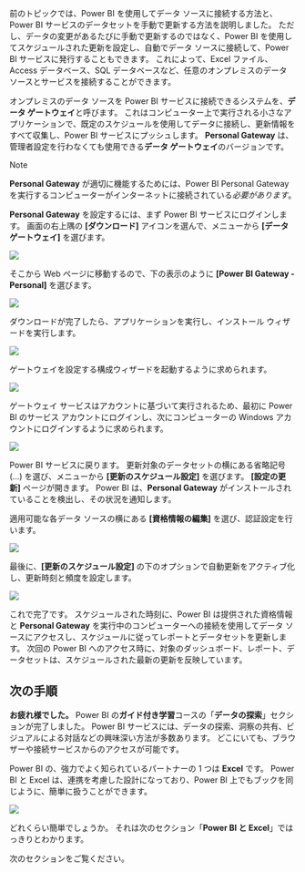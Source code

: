 前のトピックでは、Power BI を使用してデータ ソースに接続する方法と、Power BI サービスのデータセットを手動で更新する方法を説明しました。 ただし、データの変更があるたびに手動で更新するのではなく、Power BI を使用してスケジュールされた更新を設定し、自動でデータ ソースに接続して、Power BI サービスに発行することもできます。 これによって、Excel ファイル、Access データベース、SQL データベースなど、任意のオンプレミスのデータ ソースとサービスを接続することができます。

オンプレミスのデータ ソースを Power BI サービスに接続できるシステムを、**データ ゲートウェイ**と呼びます。 これはコンピューター上で実行される小さなアプリケーションで、既定のスケジュールを使用してデータに接続し、更新情報をすべて収集し、Power BI サービスにプッシュします。 **Personal Gateway** は、管理者設定を行わなくても使用できる**データ ゲートウェイ**のバージョンです。

>[!NOTE]
>**Personal Gateway** が適切に機能するためには、Power BI Personal Gateway を実行するコンピューターがインターネットに接続されている*必要があります*。
> 

**Personal Gateway** を設定するには、まず Power BI サービスにログインします。 画面の右上隅の **[ダウンロード]** アイコンを選んで、メニューから **[データ ゲートウェイ]** を選びます。

![](media/4-6-install-configure-personal-gateway/4-6_1b.png)

そこから Web ページに移動するので、下の表示のように **[Power BI Gateway - Personal]** を選びます。

![](media/4-6-install-configure-personal-gateway/4-6_2b.png)

ダウンロードが完了したら、アプリケーションを実行し、インストール ウィザードを実行します。

![](media/4-6-install-configure-personal-gateway/4-6_3a.png)

ゲートウェイを設定する構成ウィザードを起動するように求められます。

![](media/4-6-install-configure-personal-gateway/4-6_3b.png)

ゲートウェイ サービスはアカウントに基づいて実行されるため、最初に Power BI のサービス アカウントにログインし、次にコンピューターの Windows アカウントにログインするように求められます。

![](media/4-6-install-configure-personal-gateway/4-6_3c.png)

Power BI サービスに戻ります。 更新対象のデータセットの横にある省略記号 (...) を選び、メニューから **[更新のスケジュール設定]** を選びます。 **[設定の更新]** ページが開きます。 Power BI は、**Personal Gateway** がインストールされていることを検出し、その状況を通知します。

適用可能な各データ ソースの横にある **[資格情報の編集]** を選び、認証設定を行います。

![](media/4-6-install-configure-personal-gateway/4-6_6.png)

最後に、**[更新のスケジュール設定]** の下のオプションで自動更新をアクティブ化し、更新時刻と頻度を設定します。

![](media/4-6-install-configure-personal-gateway/4-6_7.png)

これで完了です。 スケジュールされた時刻に、Power BI は提供された資格情報と **Personal Gateway** を実行中のコンピューターへの接続を使用してデータ ソースにアクセスし、スケジュールに従ってレポートとデータセットを更新します。 次回の Power BI へのアクセス時に、対象のダッシュボード、レポート、データセットは、スケジュールされた最新の更新を反映しています。

## <a name="next-steps"></a>次の手順
**お疲れ様でした。** Power BI の**ガイド付き学習**コースの「**データの探索**」セクションが完了しました。 Power BI サービスには、データの探索、洞察の共有、ビジュアルによる対話などの興味深い方法が多数あります。 どこにいても、ブラウザーや接続サービスからのアクセスが可能です。

Power BI の、強力でよく知られているパートナーの 1 つは **Excel** です。 Power BI と Excel は、連携を考慮した設計になっており、Power BI 上でもブックを同じように、簡単に扱うことができます。

![](media/4-6-install-configure-personal-gateway/5-1_1.png)

どれくらい簡単でしょうか。 それは次のセクション「**Power BI と Excel**」ではっきりとわかります。

次のセクションをご覧ください。

